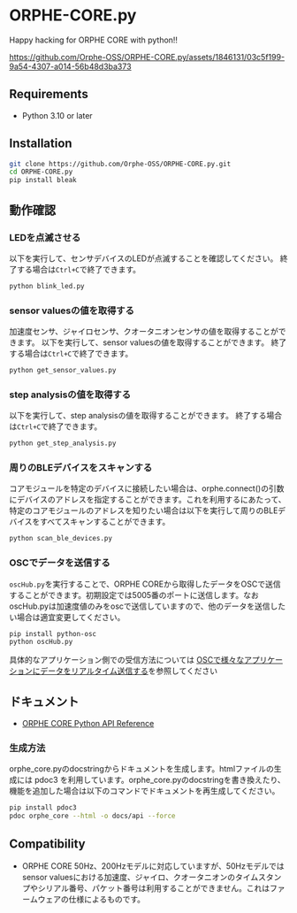 # ORPHE-CORE.py
Happy hacking for ORPHE CORE with python!!

https://github.com/Orphe-OSS/ORPHE-CORE.py/assets/1846131/03c5f199-9a54-4307-a014-56b48d3ba373

## Requirements
 * Python 3.10 or later

## Installation
```bash
git clone https://github.com/Orphe-OSS/ORPHE-CORE.py.git
cd ORPHE-CORE.py
pip install bleak
```

## 動作確認

### LEDを点滅させる
以下を実行して、センサデバイスのLEDが点滅することを確認してください。
終了する場合は`Ctrl+C`で終了できます。
```bash
python blink_led.py
```

### sensor valuesの値を取得する
加速度センサ、ジャイロセンサ、クオータニオンセンサの値を取得することができます。
以下を実行して、sensor valuesの値を取得することができます。
終了する場合は`Ctrl+C`で終了できます。
```bash
python get_sensor_values.py
```

### step analysisの値を取得する
以下を実行して、step analysisの値を取得することができます。
終了する場合は`Ctrl+C`で終了できます。
```bash
python get_step_analysis.py
```
### 周りのBLEデバイスをスキャンする
コアモジュールを特定のデバイスに接続したい場合は、orphe.connect()の引数にデバイスのアドレスを指定することができます。これを利用するにあたって、特定のコアモジュールのアドレスを知りたい場合は以下を実行して周りのBLEデバイスをすべてスキャンすることができます。
```bash
python scan_ble_devices.py
```

### OSCでデータを送信する
`oscHub.py`を実行することで、ORPHE COREから取得したデータをOSCで送信することができます。初期設定では5005番のポートに送信します。なおoscHub.pyは加速度値のみをoscで送信していますので、他のデータを送信したい場合は適宜変更してください。
```bash
pip install python-osc
python oscHub.py
```

具体的なアプリケーション側での受信方法については [OSCで様々なアプリケーションにデータをリアルタイム送信する](https://github.com/Orphe-OSS/ORPHE-CORE.py/wiki/%E7%95%AA%E5%A4%96%E7%B7%A8.-OSC%E3%81%A7%E6%A7%98%E3%80%85%E3%81%AA%E3%82%A2%E3%83%97%E3%83%AA%E3%82%B1%E3%83%BC%E3%82%B7%E3%83%A7%E3%83%B3%E3%81%AB%E3%83%87%E3%83%BC%E3%82%BF%E3%82%92%E3%83%AA%E3%82%A2%E3%83%AB%E3%82%BF%E3%82%A4%E3%83%A0%E9%80%81%E4%BF%A1%E3%81%99%E3%82%8B)を参照してください


## ドキュメント
  * [ORPHE CORE Python API Reference](https://orphe-oss.github.io/ORPHE-CORE.py/api/orphe_core.html)

### 生成方法
orphe_core.pyのdocstringからドキュメントを生成します。htmlファイルの生成には pdoc3 を利用しています。orphe_core.pyのdocstringを書き換えたり、機能を追加した場合は以下のコマンドでドキュメントを再生成してください。
```bash
pip install pdoc3
pdoc orphe_core --html -o docs/api --force
```

## Compatibility
 * ORPHE CORE 50Hz、200Hzモデルに対応していますが、50Hzモデルではsensor valuesにおける加速度、ジャイロ、クオータニオンのタイムスタンプやシリアル番号、パケット番号は利用することができません。これはファームウェアの仕様によるものです。
